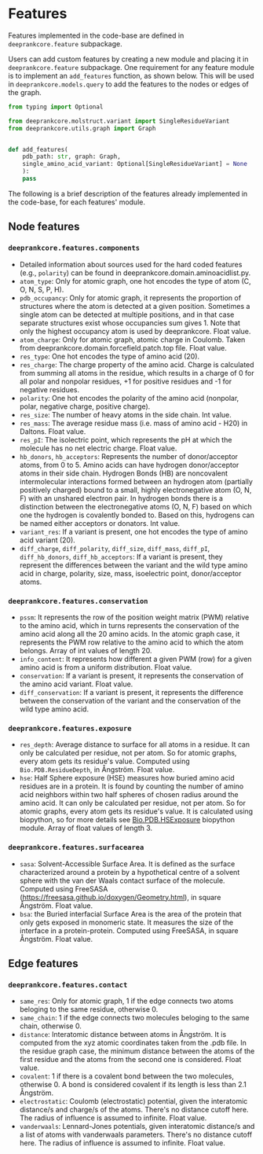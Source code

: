 # Features

Features implemented in the code-base are defined in `deeprankcore.feature` subpackage.

Users can add custom features by creating a new module and placing it in `deeprankcore.feature` subpackage. One requirement for any feature module is to implement an `add_features` function, as shown below. This will be used in `deeprankcore.models.query` to add the features to the nodes or edges of the graph.

```python
from typing import Optional

from deeprankcore.molstruct.variant import SingleResidueVariant
from deeprankcore.utils.graph import Graph


def add_features(
    pdb_path: str, graph: Graph,
    single_amino_acid_variant: Optional[SingleResidueVariant] = None
    ):
    pass
```

The following is a brief description of the features already implemented in the code-base, for each features' module. 

## Node features 

### `deeprankcore.features.components`

- Detailed information about sources used for the hard coded features (e.g., `polarity`) can be found in deeprankcore.domain.aminoacidlist.py.
- `atom_type`: Only for atomic graph, one hot encodes the type of atom (C, O, N, S, P, H).
- `pdb_occupancy`: Only for atomic graph, it represents the proportion of structures where the atom is detected at a given position. Sometimes a single atom can be detected at multiple positions, and in that case separate structures exist whose occupancies sum gives 1. Note that only the highest occupancy atom is used by deeprankcore. Float value.
- `atom_charge`: Only for atomic graph, atomic charge in Coulomb. Taken from deeprankcore.domain.forcefield.patch.top file. Float value.
- `res_type`: One hot encodes the type of amino acid (20).
- `res_charge`: The charge property of the amino acid. Charge is calculated from summing all atoms in the residue, which results in a charge of 0 for all polar and nonpolar residues, +1 for positive residues and -1 for negative residues.
- `polarity`: One hot encodes the polarity of the amino acid (nonpolar, polar, negative charge, positive charge).
- `res_size`: The number of heavy atoms in the side chain. Int value.
- `res_mass`: The average residue mass (i.e. mass of amino acid - H20) in Daltons. Float value.
- `res_pI`: The isolectric point, which represents the pH at which the molecule has no net electric charge. Float value.
- `hb_donors`, `hb_acceptors`: Represents the number of donor/acceptor atoms, from 0 to 5. Amino acids can have hydrogen donor/acceptor atoms in their side chain. Hydrogen Bonds (HB) are noncovalent intermolecular interactions formed between an hydrogen atom (partially positively charged) bound to a small, highly electronegative atom (O, N, F) with an unshared electron pair. In hydrogen bonds there is a distinction between the electronegative atoms (O, N, F) based on which one the hydrogen is covalently bonded to. Based on this, hydrogens can be named either acceptors or donators. Int value.
- `variant_res`: If a variant is present, one hot encodes the type of amino acid variant (20).
- `diff_charge`, `diff_polarity`, `diff_size`, `diff_mass`, `diff_pI`, `diff_hb_donors`, `diff_hb_acceptors`: If a variant is present, they represent the differences between the variant and the wild type amino acid in charge, polarity, size, mass, isoelectric point, donor/acceptor atoms.
  
### `deeprankcore.features.conservation`

- `pssm`: It represents the row of the position weight matrix (PWM) relative to the amino acid, which in turns represents the conservation of the amino acid along all the 20 amino acids. In the atomic graph case, it represents the PWM row relative to the amino acid to which the atom belongs. Array of int values of length 20.
- `info_content`: It represents how different a given PWM (row) for a given amino acid is from a uniform distribution. Float value.
- `conservation`: If a variant is present, it represents the conservation of the amino acid variant. Float value. 
- `diff_conservation`: If a variant is present, it represents the difference between the conservation of the variant and the conservation of the wild type amino acid. 

### `deeprankcore.features.exposure`

- `res_depth`: Average distance to surface for all atoms in a residue. It can only be calculated per residue, not per atom. So for atomic graphs, every atom gets its residue's value. Computed using `Bio.PDB.ResidueDepth`, in Ångström. Float value. 
- `hse`: Half Sphere exposure (HSE) measures how buried amino acid residues are in a protein. It is found by counting the number of amino acid neighbors within two half spheres of chosen radius around the amino acid. It can only be calculated per residue, not per atom. So for atomic graphs, every atom gets its residue's value. It is calculated using biopython, so for more details see [Bio.PDB.HSExposure](https://biopython.org/docs/dev/api/Bio.PDB.HSExposure.html#module-Bio.PDB.HSExposure) biopython module. Array of float values of length 3.
  
### `deeprankcore.features.surfacearea`

- `sasa`: Solvent-Accessible Surface Area. It is defined as the surface characterized around a protein by a hypothetical centre of a solvent sphere with the van der Waals contact surface of the molecule. Computed using FreeSASA (https://freesasa.github.io/doxygen/Geometry.html), in square Ångström. Float value. 
- `bsa`: the Buried interfacial Surface Area is the area of the protein that only gets exposed in monomeric state. It measures the size of the interface in a protein-protein. Computed using FreeSASA, in square Ångström. Float value. 

## Edge features

### `deeprankcore.features.contact`

- `same_res`: Only for atomic graph, 1 if the edge connects two atoms beloging to the same residue, otherwise 0.  
- `same_chain`: 1 if the edge connects two molecules beloging to the same chain, otherwise 0.  
- `distance`: Interatomic distance between atoms in Ångström. It is computed from the xyz atomic coordinates taken from the .pdb file. In the residue graph case, the minimum distance between the atoms of the first residue and the atoms from the second one is considered. Float value. 
- `covalent`: 1 if there is a covalent bond between the two molecules, otherwise 0. A bond is considered covalent if its length is less than 2.1 Ångström.
- `electrostatic`: Coulomb (electrostatic) potential, given the interatomic distance/s and charge/s of the atoms. There's no distance cutoff here. The radius of influence is assumed to infinite. Float value. 
- `vanderwaals`: Lennard-Jones potentials, given interatomic distance/s and a list of atoms with vanderwaals parameters. There's no distance cutoff here. The radius of influence is assumed to infinite. Float value.
